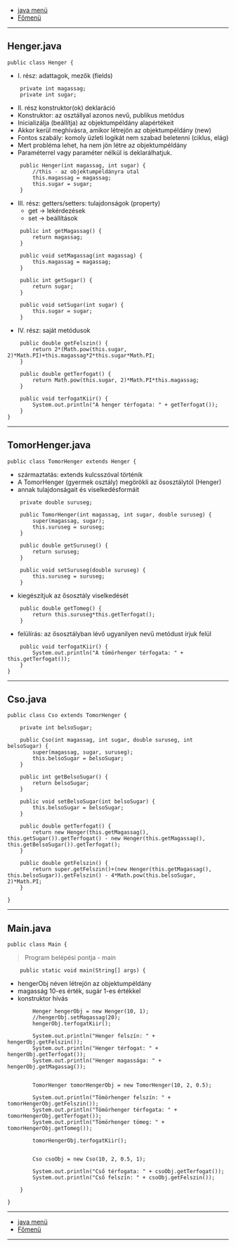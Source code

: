 - [java menü](../../java.md)
- [Főmenü](../../../README.md)

---

## Henger.java

```
public class Henger {
```

- I. rész: adattagok, mezők (fields)

```
	private int magassag;
	private int sugar;
```

- II. rész konstruktor(ok) deklaráció
- Konstruktor: az osztállyal azonos nevű, publikus metódus 
- Inicializálja (beállítja) az objektumpéldány alapértékeit
- Akkor kerül meghívásra, amikor létrejön az objektumpéldány (new)
- Fontos szabály: komoly üzleti logikát nem szabad beletenni (ciklus, elág)
- Mert probléma lehet, ha nem jön létre az objektumpéldány 
- Paraméterrel vagy paraméter nélkül is deklarálhatjuk.

```
	public Henger(int magassag, int sugar) {
		//this - az objektumpéldányra utal
		this.magassag = magassag;
		this.sugar = sugar;
	}
```

- III. rész: getters/setters: tulajdonságok (property)
   - get -> lekérdezések
   - set -> beállítások

```
	public int getMagassag() {
		return magassag;
	}

	public void setMagassag(int magassag) {
		this.magassag = magassag;
	}

	public int getSugar() {
		return sugar;
	}

	public void setSugar(int sugar) {
		this.sugar = sugar;
	}
```

- IV. rész: saját metódusok

```
	public double getFelszin() {
		return 2*(Math.pow(this.sugar, 2)*Math.PI)+this.magassag*2*this.sugar*Math.PI;
	}
	
	public double getTerfogat() {
		return Math.pow(this.sugar, 2)*Math.PI*this.magassag;
	}
	
	public void terfogatKiir() {
		System.out.println("A henger térfogata: " + getTerfogat());
	}
}
```

---

## TomorHenger.java

```
public class TomorHenger extends Henger {
```

- származtatás: extends kulcsszóval történik
- A TomorHenger (gyermek osztály) megörökli az ősosztálytól (Henger)
- annak tulajdonságait és viselkedésformáit

```
	private double suruseg;

	public TomorHenger(int magassag, int sugar, double suruseg) {
		super(magassag, sugar);
		this.suruseg = suruseg;
	}

	public double getSuruseg() {
		return suruseg;
	}

	public void setSuruseg(double suruseg) {
		this.suruseg = suruseg;
	}
```

- kiegészítjuk az ősosztály viselkedését

```
	public double getTomeg() {
		return this.suruseg*this.getTerfogat();
	}
```

- felülírás: az ősosztályban lévő ugyanilyen nevű metódust írjuk felül

```
	public void terfogatKiir() {
		System.out.println("A tömörhenger térfogata: " + this.getTerfogat());
	}
}
```

---

## Cso.java

```
public class Cso extends TomorHenger {

	private int belsoSugar;

	public Cso(int magassag, int sugar, double suruseg, int belsoSugar) {
		super(magassag, sugar, suruseg);
		this.belsoSugar = belsoSugar;
	}

	public int getBelsoSugar() {
		return belsoSugar;
	}

	public void setBelsoSugar(int belsoSugar) {
		this.belsoSugar = belsoSugar;
	}

	public double getTerfogat() {
		return new Henger(this.getMagassag(), this.getSugar()).getTerfogat() - new Henger(this.getMagassag(), this.getBelsoSugar()).getTerfogat();
	}

	public double getFelszin() {
		return super.getFelszin()+(new Henger(this.getMagassag(), this.belsoSugar)).getFelszin() - 4*Math.pow(this.belsoSugar, 2)*Math.PI;
	}

}
```

---

## Main.java

```
public class Main {
```

> Program belépési pontja - main

```
	public static void main(String[] args) {
```

- hengerObj néven létrejön az objektumpéldány
- magasság 10-es érték, sugár 1-es értékkel
- konstruktor hívás

```
		Henger hengerObj = new Henger(10, 1);
		//hengerObj.setMagassag(20);
		hengerObj.terfogatKiir();

		System.out.println("Henger felszín: " + hengerObj.getFelszin());
		System.out.println("Henger térfogat: " + hengerObj.getTerfogat());
		System.out.println("Henger magassága: " + hengerObj.getMagassag());


		TomorHenger tomorHengerObj = new TomorHenger(10, 2, 0.5);

		System.out.println("Tömörhenger felszín: " + tomorHengerObj.getFelszin());
		System.out.println("Tömörhenger térfogata: " + tomorHengerObj.getTerfogat());
		System.out.println("Tömörhenger tömeg: " + tomorHengerObj.getTomeg());

		tomorHengerObj.terfogatKiir();


		Cso csoObj = new Cso(10, 2, 0.5, 1);

		System.out.println("Cső térfogata: " + csoObj.getTerfogat());
		System.out.println("Cső felszín: " + csoObj.getFelszin());
		
	}

}
```

---

- [java menü](../../java.md)
- [Főmenü](../../../README.md)

---
